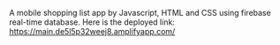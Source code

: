 A mobile shopping list app by Javascript, HTML and CSS using firebase real-time database. 
Here is the deployed link: https://main.de5l5p32weej8.amplifyapp.com/
